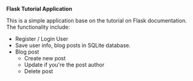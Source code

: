 **Flask Tutorial Application**

This is a simple application base on the tutorial on Flask documentation.
The functionality include:
+ Register / Login User
+ Save user info, blog posts in SQLite database.
+ Blog post
    - Create new post
    - Update if you're the post author
    - Delete post